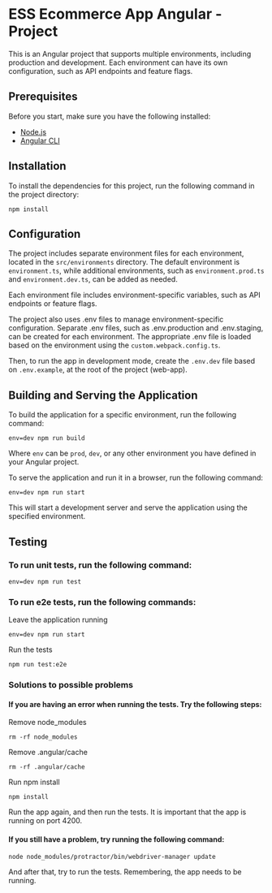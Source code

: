 # ESS Ecommerce App Angular - Project

This is an Angular project that supports multiple environments, including production and development. Each environment can have its own configuration, such as API endpoints and feature flags.

## Prerequisites

Before you start, make sure you have the following installed:

- [Node.js](https://nodejs.org/)
- [Angular CLI](https://cli.angular.io/)

## Installation

To install the dependencies for this project, run the following command in the project directory:

```
npm install
```

## Configuration

The project includes separate environment files for each environment, located in the `src/environments` directory. The default environment is `environment.ts`, while additional environments, such as `environment.prod.ts` and `environment.dev.ts`, can be added as needed.

Each environment file includes environment-specific variables, such as API endpoints or feature flags.

The project also uses .env files to manage environment-specific configuration. Separate .env files, such as .env.production and .env.staging, can be created for each environment. The appropriate .env file is loaded based on the environment using the `custom.webpack.config.ts`.

Then, to run the app in development mode, create the `.env.dev` file based on `.env.example`, at the root of the project (web-app).

## Building and Serving the Application

To build the application for a specific environment, run the following command:

```
env=dev npm run build
```

Where `env` can be `prod`, `dev`, or any other environment you have defined in your Angular project.

To serve the application and run it in a browser, run the following command:

```
env=dev npm run start
```

This will start a development server and serve the application using the specified environment.

## Testing

### To run unit tests, run the following command:

```
env=dev npm run test
```

### To run e2e tests, run the following commands:

Leave the application running

```
env=dev npm run start
```

Run the tests

```
npm run test:e2e
```

### Solutions to possible problems

#### If you are having an error when running the tests. Try the following steps:

Remove node_modules

```
rm -rf node_modules
```

Remove .angular/cache

```
rm -rf .angular/cache
```

Run npm install

```
npm install
```

Run the app again, and then run the tests. It is important that the app is running on port 4200.

#### If you still have a problem, try running the following command:

```
node node_modules/protractor/bin/webdriver-manager update
```

And after that, try to run the tests. Remembering, the app needs to be running.
